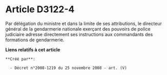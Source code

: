 # Article D3122-4

Par délégation du ministre et dans la limite de ses attributions, le directeur général de la gendarmerie nationale exerçant
des pouvoirs de police judiciaire adresse directement ses instructions aux commandants des formations de gendarmerie.

**Liens relatifs à cet article**

	**Créé par**:

	  - Décret n°2008-1219 du 25 novembre 2008 - art. (V)
